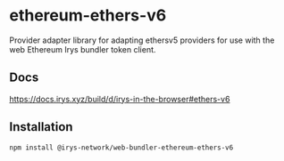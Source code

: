 # ethereum-ethers-v6

Provider adapter library for adapting ethersv5 providers for use with the web Ethereum Irys bundler token client.

## Docs

https://docs.irys.xyz/build/d/irys-in-the-browser#ethers-v6

## Installation

```sh
npm install @irys-network/web-bundler-ethereum-ethers-v6
```
